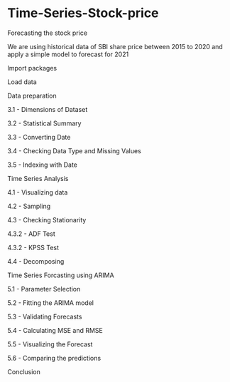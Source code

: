 # Time-Series-Stock-price
Forecasting the stock price

We are using historical data of SBI share price between 2015 to 2020 and apply a simple model to forecast for 2021

Import packages


Load data


Data preparation


3.1 - Dimensions of Dataset

3.2 - Statistical Summary

3.3 - Converting Date

3.4 - Checking Data Type and Missing Values

3.5 - Indexing with Date

Time Series Analysis

4.1 - Visualizing data

4.2 - Sampling

4.3 - Checking Stationarity

4.3.2 - ADF Test

4.3.2 - KPSS Test

4.4 - Decomposing

Time Series Forcasting using ARIMA

5.1 - Parameter Selection

5.2 - Fitting the ARIMA model

5.3 - Validating Forecasts

5.4 - Calculating MSE and RMSE

5.5 - Visualizing the Forecast

5.6 - Comparing the predictions


Conclusion
